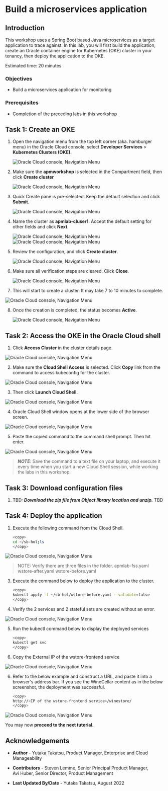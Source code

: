 # Build a microservices application

## Introduction

This workshop uses a Spring Boot based Java microservices as a target application to trace against. In this lab, you will first build the application, create an Oracle container engine for Kubernetes (OKE) cluster in your tenancy, then deploy the application to the OKE.

Estimated time: 20 minutes

### Objectives

* Build a microservices application for monitoring

### Prerequisites

* Completion of the preceding labs in this workshop

## **Task 1**: Create an OKE

1. Open the navigation menu from the top left corner (aka. hamburger menu) in the Oracle Cloud console, select **Developer Services** > **Kubernetes Clusters (OKE)**.

   ![Oracle Cloud console, Navigation Menu](images/1-1-menu.png " ")

2. Make sure the **apmworkshop** is selected in the Compartment field, then click **Create cluster**

   ![Oracle Cloud console, Navigation Menu](images/1-2-OKE.png " ")

3. Quick Create pane is pre-selected. Keep the default selection and click **Submit**.

   ![Oracle Cloud console, Navigation Menu](images/1-3-OKE.png " ")

4. Name the cluster as **apmlab-cluser1**. Accept the default setting for other fields and click **Next**.

   ![Oracle Cloud console, Navigation Menu](images/1-4-OKE.png " ")
   ![Oracle Cloud console, Navigation Menu](images/1-5-OKE.png " ")

5. Review the configuration, and click **Create cluster**.

   ![Oracle Cloud console, Navigation Menu](images/1-6-OKE.png " ")

6. Make sure all verification steps are cleared. Click **Close**.

   ![Oracle Cloud console, Navigation Menu](images/1-7-OKE.png " ")

7.  This will start to create a cluster. It may take 7 to 10 minutes to complete.

   ![Oracle Cloud console, Navigation Menu](images/1-8-OKE.png " ")

8. Once the creation is completed, the status becomes **Active**.

   ![Oracle Cloud console, Navigation Menu](images/1-9-OKE.png " ")

## **Task 2**: Access the OKE in the Oracle Cloud shell


1. Click **Access Cluster** in the cluster details page.

  ![Oracle Cloud console, Navigation Menu](images/2-1-OKE.png " ")

2. Make sure the **Cloud Shell Access** is selected. Click **Copy** link from the command to access kubeconfig for the cluster.

  ![Oracle Cloud console, Navigation Menu](images/2-2-OKE.png " ")

3. Then click **Launch Cloud Shell**.

  ![Oracle Cloud console, Navigation Menu](images/2-2-2-OKE.png " ")

4. Oracle Cloud Shell window opens at the lower side of the browser screen.

  ![Oracle Cloud console, Navigation Menu](images/2-3-OKE.png " ")

5. Paste the copied command to the command shell prompt. Then hit enter.   

  ![Oracle Cloud console, Navigation Menu](images/2-4-OKE.png " ")

  >***NOTE***: Save the command to a text file on your laptop, and execute it every time when you start a new Cloud Shell session, while working the labs in this workshop.

## **Task 3**: Download configuration files

1. TBD: ***Download the zip file from Object library location and unzip.*** TBD

## **Task 4**: Deploy the application

1. Execute the following command from the Cloud Shell.

    ``` bash
    <copy>
    cd ~/sb-hol;ls
    </copy>
    ```
  ![Oracle Cloud console, Navigation Menu](images/4-1-cloudshell.png " ")

  >NOTE: Verify there are three files in the folder.
  apmlab-fss.yaml  wstore-after.yaml  wstore-before.yaml

3. Execute the command below to deploy the application to the cluster.
    ``` bash
    <copy>
    kubectl apply -f ~/sb-hol/wstore-before.yaml --validate=false
    </copy>
    ```

4. Verify the 2 services and 2 stateful sets are created without an error.

  ![Oracle Cloud console, Navigation Menu](images/4-2-cloudshell.png " ")

5. Run the kubectl command below to display the deployed services

    ``` bash
    <copy>
    kubectl get svc
    </copy>
    ```
5. Copy the External IP of the wstore-frontend service

  ![Oracle Cloud console, Navigation Menu](images/4-3-cloudshell.png " ")

6. Refer to the below example and construct a URL, and paste it into a browser's address bar. If you see the WineCellar content as in the below screenshot, the deployment was successful.

    ``` bash
    <copy>
    http://<IP of the wstore-frontend service>/winestore/
    </copy>
    ```
  ![Oracle Cloud console, Navigation Menu](images/4-4-winestore.png " ")


You may now **proceed to the next tutorial**.

## Acknowledgements

* **Author** - Yutaka Takatsu, Product Manager, Enterprise and Cloud Manageability
- **Contributors** - Steven Lemme, Senior Principal Product Manager,  
Avi Huber, Senior Director, Product Management
* **Last Updated By/Date** - Yutaka Takatsu, August 2022
